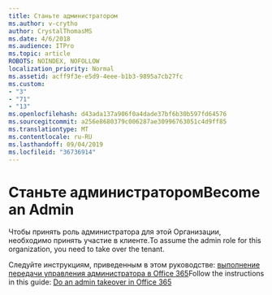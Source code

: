 ```yaml
---
title: Станьте администратором
ms.author: v-crytho
author: CrystalThomasMS
ms.date: 4/6/2018
ms.audience: ITPro
ms.topic: article
ROBOTS: NOINDEX, NOFOLLOW
localization_priority: Normal
ms.assetid: acff9f3e-e5d9-4eee-b1b3-9895a7cb27fc
ms.custom:
- "3"
- "71"
- "13"
ms.openlocfilehash: d43ada137a906f0a4dade37bf6b30b597fd64576
ms.sourcegitcommit: a256e8680379c006287ae30996763051c4d9ff85
ms.translationtype: MT
ms.contentlocale: ru-RU
ms.lasthandoff: 09/04/2019
ms.locfileid: "36736914"
---
```

# <a name="become-an-admin"></a><span data-ttu-id="0634f-102">Станьте администратором</span><span class="sxs-lookup"><span data-stu-id="0634f-102">Become an Admin</span></span>

<span data-ttu-id="0634f-103">Чтобы принять роль администратора для этой Организации, необходимо принять участие в клиенте.</span><span class="sxs-lookup"><span data-stu-id="0634f-103">To assume the admin role for this organization, you need to take over the tenant.</span></span>
  
<span data-ttu-id="0634f-104">Следуйте инструкциям, приведенным в этом руководстве: [выполнение передачи управления администратора в Office 365](https://docs.microsoft.com/office365/admin/misc/become-the-admin)</span><span class="sxs-lookup"><span data-stu-id="0634f-104">Follow the instructions in this guide: [Do an admin takeover in Office 365](https://docs.microsoft.com/office365/admin/misc/become-the-admin)</span></span>